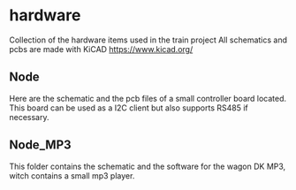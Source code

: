 # hardware
Collection of the hardware items used in the train project
All schematics and pcbs are made with KiCAD https://www.kicad.org/ 

## Node
Here are the schematic and the pcb files of a small controller board located. This board can be used as a I2C client but also supports RS485 if necessary.

## Node_MP3
This folder contains the schematic and the software for the wagon DK MP3, witch contains a small mp3 player.
